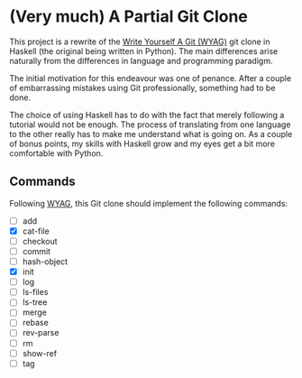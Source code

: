 # (Very much) A Partial Git Clone

This project is a rewrite of the [Write Yourself A Git (WYAG)](https://wyag.thb.lt/) git clone in Haskell (the original being written in Python). The main differences arise naturally from the differences in language and programming paradigm. 

The initial motivation for this endeavour was one of penance. After a couple of embarrassing mistakes using Git professionally, something had to be done.

The choice of using Haskell has to do with the fact that merely following a tutorial would not be enough. The process of translating from one language to the other really has to make me understand what is going on. As a couple of bonus points, my skills with Haskell grow and my eyes get a bit more comfortable with Python.

## Commands
Following [WYAG](https://wyag.thb.lt/), this Git clone should implement the following commands:
- [ ] add 
- [x] cat-file 
- [ ] checkout
- [ ] commit 
- [ ] hash-object 
- [x] init 
- [ ] log 
- [ ] ls-files 
- [ ] ls-tree 
- [ ] merge 
- [ ] rebase 
- [ ] rev-parse 
- [ ] rm 
- [ ] show-ref 
- [ ] tag 